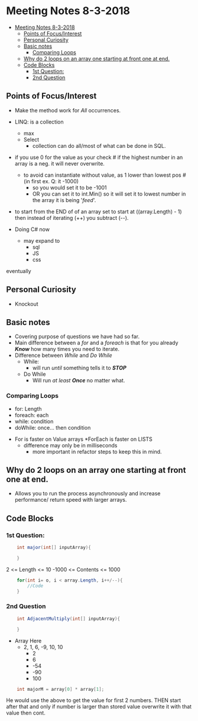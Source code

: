 # Meeting Notes 8-3-2018

<!-- TOC -->

- [Meeting Notes 8-3-2018](#meeting-notes-8-3-2018)
    - [Points of Focus/Interest](#points-of-focusinterest)
    - [Personal Curiosity](#personal-curiosity)
    - [Basic notes](#basic-notes)
        - [Comparing Loops](#comparing-loops)
    - [Why do 2 loops on an array one starting at front one at end.](#why-do-2-loops-on-an-array-one-starting-at-front-one-at-end)
    - [Code Blocks](#code-blocks)
        - [1st Question:](#1st-question)
        - [2nd Question](#2nd-question)

<!-- /TOC -->

## Points of Focus/Interest
* Make the method work for *All* occurrences.
* LINQ: is a collection
    - max
    - Select
        + collection can do all/most of what can be done in SQL.
* if you use 0 for the value as your check # if the highest number in an array is a neg. it will never overwrite.
    - to avoid can instantiate without value, as 1 lower than lowest pos # (in first ex. Q: it -1000)
        + so you would set it to be -1001
        + OR you can set it to int.Min() so it will set it to lowest number in the array it is being '*feed*'.
* to start from the END of of an array set to start at ((array.Length) - 1) then instead of iterating (++) you subtract (--).

* Doing C# now
    - may expand to 
        + sql
        + JS
        + css

eventually

## Personal Curiosity
* Knockout

## Basic notes

* Covering purpose of questions we have had so far.
* Main difference between a *for* and a *foreach* is that for you already ***Know*** how many times you need to iterate.
* Difference between *While* and *Do While*
    - While:
        + will run *until* something tells it to ***STOP***
    - Do While
        + Will run *at least **Once*** no matter what.

### Comparing Loops

- for: Length
- foreach: each
- while: condition
- doWhile: once... then condition

* For is faster on Value arrays
*ForEach is faster on LISTS
    - difference may only be in milliseconds
        + more important in refactor steps to keep this in mind.

## Why do 2 loops on an array one starting at front one at end.
* Allows you to run the process asynchronously and increase performance/ return speed with larger arrays.

## Code Blocks

### 1st Question:
```C# 
    int major(int[] inputArray){

    }
```

2 <= Length <= 10
-1000 <= Contents <= 1000

```C#
    for(int i= o, i < array.Length, i++/--){
        //Code
    }
```

### 2nd Question
```C#
    int AdjacentMultiply(int[] inputArray){

    }
```

* Array Here
    - 2, 1, 6, -9, 10, 10
        + 2
        + 6
        + -54
        + -90
        + 100

```C#
    int majorM = array[0] * array[1];
```

He would use the above to get the value for first 2 numbers. THEN start after that and only if number is larger than stored value overwrite it with that value then cont.


